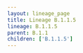 ```yaml
---
layout: lineage_page
title: Lineage B.1.1.5
lineage: B.1.1.5
parent: B.1.1
children: ['B.1.1.5']
---
```

